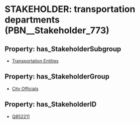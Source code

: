 # STAKEHOLDER: __transportation departments__ (PBN__Stakeholder_773)

## Property: has_StakeholderSubgroup

* [Transportation Entities](PBN__StakeholderSubgroup_1)

## Property: has_StakeholderGroup

* [City Officials](PBN__StakeholderGroup_0)

## Property: has_StakeholderID

* [Q852211](Q852211)

